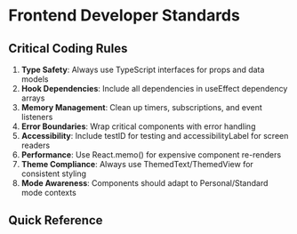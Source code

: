 # Frontend Developer Standards

## Critical Coding Rules

1. **Type Safety**: Always use TypeScript interfaces for props and data models
2. **Hook Dependencies**: Include all dependencies in useEffect dependency arrays
3. **Memory Management**: Clean up timers, subscriptions, and event listeners
4. **Error Boundaries**: Wrap critical components with error handling
5. **Accessibility**: Include testID for testing and accessibilityLabel for screen readers
6. **Performance**: Use React.memo() for expensive component re-renders
7. **Theme Compliance**: Always use ThemedText/ThemedView for consistent styling
8. **Mode Awareness**: Components should adapt to Personal/Standard mode contexts

## Quick Reference

```bash